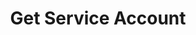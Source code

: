 ---
title: Get Service Account
excerpt: Return service account details by id
api:
  file: service-accounts-api.json
  operationId: get-service-account
deprecated: false
hidden: false
metadata:
  title: ''
  description: ''
  robots: index
next:
  description: ''
---